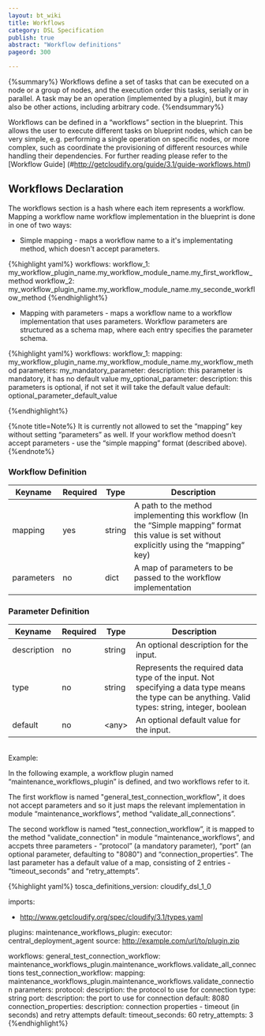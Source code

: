 ```yaml
---
layout: bt_wiki
title: Workflows
category: DSL Specification
publish: true
abstract: "Workflow definitions"
pageord: 300

---
```

{%summary%}
Workflows define a set of tasks that can be executed on a node or a group of nodes, and the execution order this tasks, serially or in parallel. A task may be an operation (implemented by a plugin), but it may also be other actions, including arbitrary code.
{%endsummary%}

Workflows can be defined in a “workflows” section in the blueprint. This allows the user to execute different tasks on blueprint nodes, which can be very simple, e.g. performing a single operation on specific nodes, or more complex, such as coordinate the provisioning of different resources while handling their dependencies. For further reading please refer to the [Workflow Guide] (#http://getcloudify.org/guide/3.1/guide-workflows.html)

## Workflows Declaration
The workflows section is a hash where each item represents a workflow. Mapping a workflow name workflow implementation in the blueprint is done in one of two ways:

* Simple mapping - maps a workflow name to a it's implementating method, which doesn't accept parameters.

{%highlight yaml%}
workflows:
  workflow_1: my_workflow_plugin_name.my_workflow_module_name.my_first_workflow_method
  workflow_2: my_workflow_plugin_name.my_workflow_module_name.my_seconde_workflow_method
{%endhighlight%}

* Mapping with parameters - maps a workflow name to a workflow implementation that uses parameters. Workflow parameters are structured as a schema map, where each entry specifies the parameter schema.

{%highlight yaml%}
workflows:
  workflow_1:
    mapping: my_workflow_plugin_name.my_workflow_module_name.my_workflow_method
    parameters:
      my_mandatory_parameter:
        description: this parameter is mandatory, it has no default value
      my_optional_parameter:
        description: this parameters is optional, if not set it will take the default value
        default: optional_parameter_default_value

{%endhighlight%}

{%note title=Note%}
It is currently not allowed to set the “mapping” key without setting “parameters” as well. If your workflow method doesn’t accept parameters - use the “simple mapping” format (described above).
{%endnote%}


### Workflow Definition

Keyname     | Required | Type        | Description
----------- | -------- | ----        | -----------
mapping     | yes      | string      | A path to the method implementing this workflow (In the “Simple mapping” format this value is set without explicitly using the “mapping” key)
parameters  | no       | dict        | A map of parameters to be passed to the workflow implementation


### Parameter Definition

Keyname     | Required | Type        | Description
----------- | -------- | ----        | -----------
description | no       | string      | An optional description for the input.
type        | no       | string      | Represents the required data type of the input. Not specifying a data type means the type can be anything. Valid types: string, integer, boolean
default     | no       | \<any\>     | An optional default value for the input.


<br>
Example:

In the following example, a workflow plugin named “maintenance_workflows_plugin” is defined, and two workflows refer to it.

The first workflow is named "general_test_connection_workflow", it does not accept parameters and so it just maps the relevant implementation in module “maintenance_workflows”, method “validate_all_connections”.

The second workflow is named “test_connection_workflow”, it is mapped to the method "validate_connection" in module “maintenance_workflows”, and accpets three parameters - “protocol” (a mandatory parameter), “port” (an optional parameter, defaulting to "8080") and “connection_properties”. The last parameter has a default value of a map, consisting of 2 entries - “timeout_seconds” and “retry_attempts”.

{%highlight yaml%}
tosca_definitions_version: cloudify_dsl_1_0

imports:
  - http://www.getcloudify.org/spec/cloudify/3.1/types.yaml


plugins:
  maintenance_workflows_plugin:
    executor: central_deployment_agent
    source: http://example.com/url/to/plugin.zip

workflows:
  general_test_connection_workflow: maintenance_workflows_plugin.maintenance_workflows.validate_all_connections
  test_connection_workflow:
    mapping: maintenance_workflows_plugin.maintenance_workflows.validate_connection
    parameters:
      protocol:
        description: the protocol to use for connection
        type: string
      port:
        description: the port to use for connection
        default: 8080
      connection_properties:
        description: connection properties - timeout (in seconds) and retry attempts
        default:
          timeout_seconds: 60
          retry_attempts: 3
{%endhighlight%}
